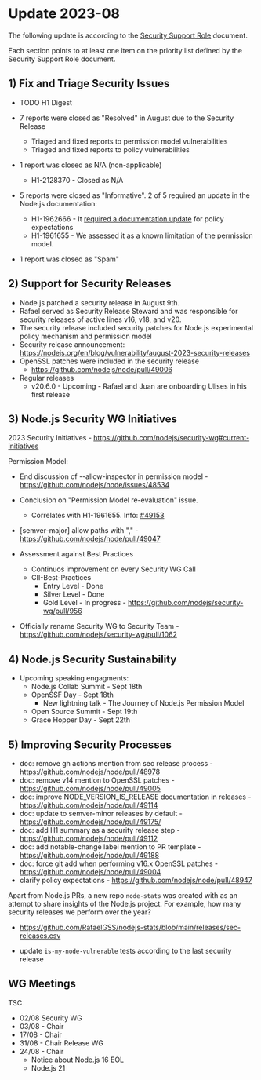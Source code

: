 # Update 2023-08

The following update is according to the [Security Support Role](./security-support-role.md) document.

Each section points to at least one item on the priority list defined by the Security Support Role document.

## 1) Fix and Triage Security Issues

  * TODO H1 Digest

  * 7 reports were closed as "Resolved" in August due to the Security Release
      * Triaged and fixed reports to permission model vulnerabilities
      * Triaged and fixed reports to policy vulnerabilities
  * 1 report was closed as N/A (non-applicable)
      * H1-2128370 - Closed as N/A
  * 5 reports were closed as "Informative". 2 of 5 required an update in the Node.js documentation:
      * H1-1962666 - It [required a documentation update](https://github.com/nodejs/node/pull/48947) for policy expectations
      * H1-1961655 - We assessed it as a known limitation of the permission model.
  * 1 report was closed as "Spam"

## 2) Support for Security Releases

* Node.js patched a security release in August 9th.
* Rafael served as Security Release Steward and was responsible for security releases of active lines v16, v18, and v20.
* The security release included security patches for Node.js experimental policy mechanism and permission model
* Security release announcement: https://nodejs.org/en/blog/vulnerability/august-2023-security-releases
* OpenSSL patches were included in the security release
  * https://github.com/nodejs/node/pull/49006
* Regular releases
  * v20.6.0 - Upcoming - Rafael and Juan are onboarding Ulises in his first release

## 3) Node.js Security WG Initiatives

2023 Security Initiatives - https://github.com/nodejs/security-wg#current-initiatives

Permission Model:
  * End discussion of --allow-inspector in permission model - https://github.com/nodejs/node/issues/48534
  * Conclusion on "Permission Model re-evaluation" issue.
    * Correlates with H1-1961655. Info: [#49153](https://github.com/nodejs/node/pull/49153)
  * [semver-major] allow paths with "," - https://github.com/nodejs/node/pull/49047

* Assessment against Best Practices
  * Continuos improvement on every Security WG Call
  * CII-Best-Practices
    * Entry Level - Done
    * Silver Level - Done
    * Gold Level - In progress - https://github.com/nodejs/security-wg/pull/956

* Officially rename Security WG to Security Team - https://github.com/nodejs/security-wg/pull/1062

## 4) Node.js Security Sustainability

* Upcoming speaking engagments:
  * Node.js Collab Summit - Sept 18th
  * OpenSSF Day - Sept 18th
    * New lightning talk - The Journey of Node.js Permission Model
  * Open Source Summit - Sept 19th
  * Grace Hopper Day - Sept 22th

## 5) Improving Security Processes

* doc: remove gh actions mention from sec release process - https://github.com/nodejs/node/pull/48978
* doc: remove v14 mention to OpenSSL patches - https://github.com/nodejs/node/pull/49005
* doc: improve NODE_VERSION_IS_RELEASE documentation in releases - https://github.com/nodejs/node/pull/49114
* doc: update to semver-minor releases by default - https://github.com/nodejs/node/pull/49175/
* doc: add H1 summary as a security release step - https://github.com/nodejs/node/pull/49112
* doc: add notable-change label mention to PR template - https://github.com/nodejs/node/pull/49188
* doc: force git add when performing v16.x OpenSSL patches - https://github.com/nodejs/node/pull/49004
* clarify policy expectations - https://github.com/nodejs/node/pull/48947

Apart from Node.js PRs, a new repo `node-stats` was created with as an attempt to share insights
of the Node.js project. For example, how many security releases we perform over the year?
* https://github.com/RafaelGSS/nodejs-stats/blob/main/releases/sec-releases.csv

* update `is-my-node-vulnerable` tests according to the last security release

## WG Meetings

TSC
  * 02/08
Security WG
  * 03/08 - Chair
  * 17/08 - Chair
  * 31/08 - Chair
Release WG
  * 24/08 - Chair
    * Notice about Node.js 16 EOL
    * Node.js 21
